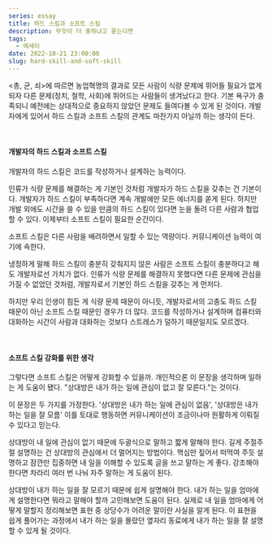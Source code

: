 ```yaml
---
series: essay
title: 하드 스킬과 소프트 스킬
description: 무엇이 더 중하냐고 묻는다면
tags:
  - 에세이
date: 2022-10-21 23:00:00
slug: hard-skill-and-soft-skill
---
```


<총, 균, 쇠>에 따르면 농업혁명의 결과로 모든 사람이 식량 문제에 뛰어들 필요가 없게 되자 다른 문제(정치, 철학, 사회)에 뛰어드는 사람들이 생겨났다고 한다. 기본 욕구가 충족되니 예전에는 상대적으로 중요하지 않았던 문제도 들여다볼 수 있게 된 것이다. 개발자에게 있어서 하드 스킬과 소프트 스킬의 관계도 마찬가지 아닐까 하는 생각이 든다.

<br/>

#### 개발자의 하드 스킬과 소프트 스킬

개발자의 하드 스킬은 코드를 작성하거나 설계하는 능력이다.

인류가 식량 문제를 해결하는 게 기본인 것처럼 개발자가 하드 스킬을 갖추는 건 기본이다. 개발자가 하드 스킬이 부족하다면 계속 개발에만 모든 에너지를 쏟게 된다. 하지만 개발 외에도 시간을 쓸 수 있을 만큼의 하드 스킬이 있다면 눈을 돌려 다른 사람과 협업할 수 있다. 이제부터 소프트 스킬이 필요한 순간이다.

소프트 스킬은 다른 사람을 배려하면서 일할 수 있는 역량이다. 커뮤니케이션 능력이 여기에 속한다.

냉정하게 말해 하드 스킬이 충분히 갖춰지지 않은 사람은 소프트 스킬이 충분하다고 해도 개발자로선 가치가 없다. 인류가 식량 문제를 해결하지 못했다면 다른 문제에 관심을 가질 수 없었던 것처럼, 개발자로서 기본인 하드 스킬을 갖추는 게 먼저다.

하지만 우리 인생이 힘든 게 식량 문제 때문이 아니듯, 개발자로서의 고충도 하드 스킬 때문이 아닌 소프트 스킬 때문인 경우가 더 많다. 코드를 작성하거나 설계하며 컴퓨터와 대화하는 시간이 사람과 대화하는 것보다 스트레스가 덜하기 때문일지도 모르겠다.

<br/>

#### 소프트 스킬 강화를 위한 생각

그렇다면 소프트 스킬은 어떻게 강화할 수 있을까. 개인적으론 이 문장을 생각하며 일하는 게 도움이 됐다. "상대방은 내가 하는 일에 관심이 없고 잘 모른다."는 것이다.

이 문장은 두 가지를 가정한다. '상대방은 내가 하는 일에 관심이 없음', '상대방은 내가 하는 일을 잘 모름' 이를 토대로 행동하면 커뮤니케이션이 조금이나마 원활하게 이뤄질 수 있다고 믿는다.

상대방이 내 일에 관심이 없기 때문에 두괄식으로 말하고 짧게 말해야 한다. 길게 주절주절 설명하는 건 상대방의 관심에서 더 멀어지는 방법이다. 핵심만 짚어서 떠먹여 주듯 설명하고 잠깐만 집중하면 내 일을 이해할 수 있도록 글을 쓰고 말하는 게 좋다. 강조해야 한다면 차라리 여러 번 나눠 자주 말하는 게 도움이 된다.

상대방이 내가 하는 일을 잘 모르기 때문에 쉽게 설명해야 한다. 내가 하는 일을 엄마에게 설명한다면 뭐라고 말해야 할까 고민해보면 도움이 된다. 실제로 내 일을 엄마에게 어떻게 말할지 정리해보면 표현 중 상당수가 어려운 말이란 사실을 알게 된다. 이 표현을 쉽게 풀어가는 과정에서 내가 하는 일을 몰랐던 옆자리 동료에게 내가 하는 일을 잘 설명할 수 있게 될 것이다.
